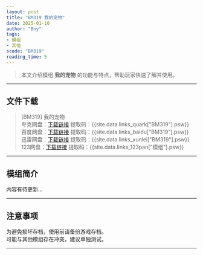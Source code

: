 ```yaml
---
layout: post
title: "BM319 我的宠物"
date: 2025-01-10
author: "Bny"
tags: 
- 模组
- 其他
scode: "BM319"
reading_time: 5
---
```


> 本文介绍模组 **我的宠物** 的功能与特点，帮助玩家快速了解并使用。

---

## 文件下载

> [BM319] 我的宠物  
夸克网盘：[下载链接]({{site.data.links_quark["BM319"].url}}) 提取码：{{site.data.links_quark["BM319"].psw}}  
百度网盘：[下载链接]({{site.data.links_baidu["BM319"].url}}) 提取码：{{site.data.links_baidu["BM319"].psw}}  
迅雷网盘：[下载链接]({{site.data.links_xunlei["BM319"].url}}) 提取码：{{site.data.links_xunlei["BM319"].psw}}  
123网盘：[下载链接]({{site.data.links_123pan["模组"].url}}) 提取码：{{site.data.links_123pan["模组"].psw}}  

---

## 模组简介

>  
内容有待更新...  

---

## 注意事项

>  
为避免损坏存档，使用前请备份游戏存档。  
可能与其他模组存在冲突，建议单独测试。  

---

